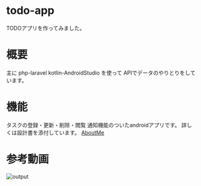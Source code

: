 # todo-app
TODOアプリを作ってみました。
# 概要
主に
php-laravel
kotlin-AndroidStudio
を使って
APIでデータのやりとりをしています。
# 機能
タスクの登録・更新・削除・閲覧
通知機能のついたandroidアプリです。
詳しくは設計書を添付しています。
[AboutMe](/todo-document/)
# 参考動画
![output](https://user-images.githubusercontent.com/47805919/92606751-414e2500-f2ee-11ea-993d-9efa2c9c52f8.gif)
